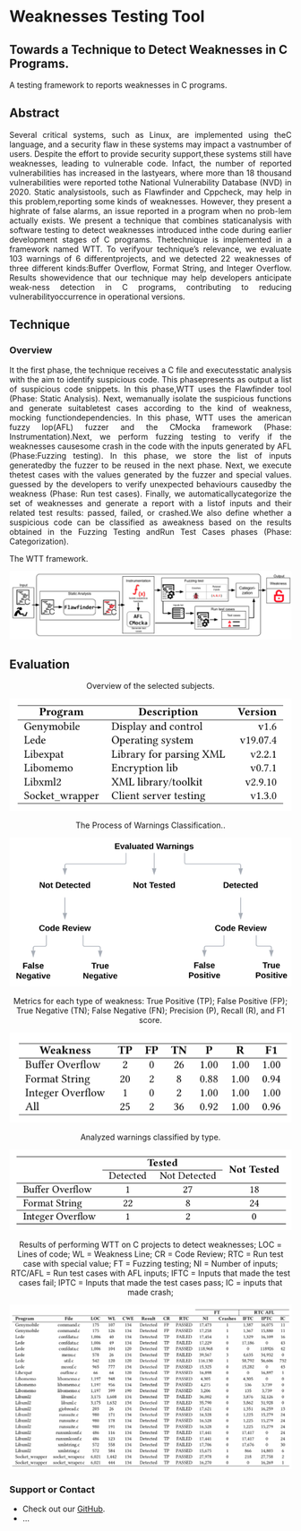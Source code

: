 # Weaknesses Testing Tool 
## Towards a Technique to Detect Weaknesses in C Programs.

  A testing framework to reports weaknesses in C programs.

## Abstract

  <p align="justify"> Several critical systems, such as Linux, are implemented using theC language, and a security flaw in these systems may impact a vastnumber of users. Despite the effort to provide security support,these systems still have weaknesses, leading to vulnerable code. Infact, the number of reported vulnerabilities has increased in the lastyears, where more than 18 thousand vulnerabilities were reported tothe National Vulnerability Database (NVD) in 2020. Static analysistools, such as Flawfinder and Cppcheck, may help in this problem,reporting some kinds of weaknesses. However, they present a highrate of false alarms, an issue reported in a program when no prob-lem actually exists. We present a technique that combines staticanalysis with software testing to detect weaknesses introduced inthe code during earlier development stages of C programs. Thetechnique is implemented in a framework named WTT. To verifyour technique’s relevance, we evaluate 103 warnings of 6 differentprojects, and we detected 22 weaknesses of three different kinds:Buffer Overflow, Format String, and Integer Overflow. Results showevidence that our technique may help developers anticipate weak-ness detection in C programs, contributing to reducing vulnerabilityoccurrence in operational versions. </p>
  
## Technique
### Overview

  <p align="justify"> It the first phase, the technique receives a C file and executesstatic analysis with the aim to identify suspicious code. This phasepresents as output a list of suspicious code snippets. In this phase,WTT uses the Flawfinder tool (Phase: Static Analysis). Next, wemanually isolate the suspicious functions and generate suitabletest cases according to the kind of weakness, mocking functiondependencies. In this phase, WTT uses the american fuzzy lop(AFL) fuzzer and the CMocka framework (Phase: Instrumentation).Next, we perform fuzzing testing to verify if the weaknesses causesome crash in the code with the inputs generated by AFL (Phase:Fuzzing testing). In this phase, we store the list of inputs generatedby the fuzzer to be reused in the next phase. Next, we execute thetest cases with the values generated by the fuzzer and special values. guessed by the developers to verify unexpected behaviours causedby the weakness (Phase: Run test cases). Finally, we automaticallycategorize the set of weaknesses and generate a report with a listof inputs and their related test results: passed, failed, or crashed.We also define whether a suspicious code can be classified as aweakness based on the results obtained in the Fuzzing Testing andRun Test Cases phases (Phase: Categorization). </p>

<p>The WTT framework.</p>
<img src="images/technique.png" alt="hi" class="inline"/>

## Evaluation

<p style="text-align:center">Overview of the selected subjects.</p>
<img src="images/table3.png" alt="hi" class="inline"/>

<p style="text-align:center">The Process of Warnings Classification..</p>
<img src="images/wclassification.png" alt="hi" class="inline"/>

<p style="text-align:center">Metrics for each type of weakness: True Positive (TP); False Positive (FP); True Negative (TN); False Negative (FN); Precision (P), Recall (R), and F1 score.</p>
<img src="images/metrics.png" alt="hi" class="inline"/>

<p style="text-align:center">Analyzed warnings classified by type.</p>
<img src="images/table4.png" alt="hi" class="inline"/>

<p style="text-align:center">Results of performing WTT on C projects to detect weaknesses; LOC = Lines of code; WL = Weakness Line; CR = Code Review; RTC = Run test case with special value; FT = Fuzzing testing; NI = Number of inputs; RTC/AFL = Run test cases with AFL inputs; IFTC = Inputs that made the test cases fail; IPTC = Inputs that made the test cases pass; IC = inputs that made crash;</p>
<img src="images/table5.png" alt="hi" class="inline"/>

### Support or Contact

- Check out our [GitHub](https://github.com/WeaknessesTesting/wtt).
- ...
